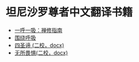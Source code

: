 # 坦尼沙罗尊者中文翻译书籍

- [一呼一吸：禅修指南](一呼一吸_禅修指南.pdf)
- [围绕呼吸](围绕呼吸.pdf)
- [四圣谛 (二校，docx)](四圣谛二校.docx)
- [无所畏惧(二校，docx)](无所畏惧+二校.docx)
